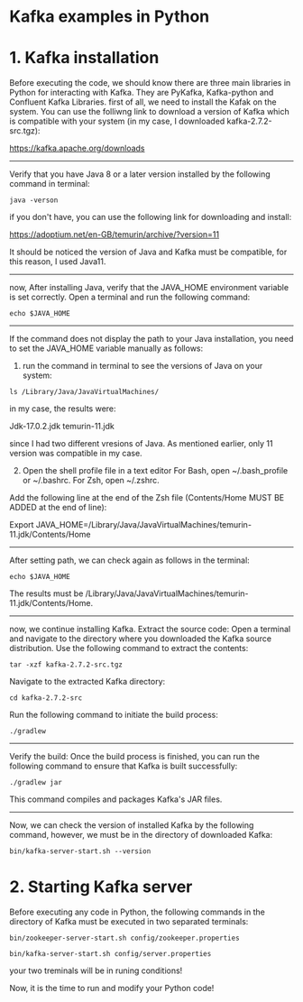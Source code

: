 # Kafka examples in Python

# 1. Kafka installation
Before executing the code, we should know there are three main libraries in Python for interacting with Kafka. They are PyKafka, Kafka-python and Confluent Kafka Libraries.
first of all, we need to install the Kafak on the system. You can use the folliwng link to download a version of Kafka which is compatible with your system (in my case, I downloaded kafka-2.7.2-src.tgz):

https://kafka.apache.org/downloads

-----

Verify that you have Java 8 or a later version installed by the following command in terminal:

`java -verson`

if you don't have, you can use the following link for downloading and install:

https://adoptium.net/en-GB/temurin/archive/?version=11

It should be noticed the version of Java and Kafka must be compatible, for this reason, I used Java11. 

------
now, After installing Java, verify that the JAVA_HOME environment variable is set correctly. Open a terminal and run the following command:

`echo $JAVA_HOME`

---------
If the command does not display the path to your Java installation, you need to set the JAVA_HOME variable manually as follows:

1. run the command in terminal to see the versions of Java on your system:

`ls /Library/Java/JavaVirtualMachines/`

in my case, the results were:

Jdk-17.0.2.jdk  temurin-11.jdk

since I had two different vresions of Java. As mentioned earlier, only 11 version was compatible in my case.

2. Open the shell profile file in a text editor
For Bash, open ~/.bash_profile or ~/.bashrc.
For Zsh, open ~/.zshrc.

Add the following line at the end of the Zsh file (Contents/Home MUST BE ADDED at the end of line):

Export JAVA_HOME=/Library/Java/JavaVirtualMachines/temurin-11.jdk/Contents/Home

----------

After setting path, we can check again as follows in the terminal:

`echo $JAVA_HOME`

The results must be /Library/Java/JavaVirtualMachines/temurin-11.jdk/Contents/Home. 

------- 

now, we continue installing Kafka. Extract the source code: Open a terminal and navigate to the directory where you downloaded the Kafka source distribution. 
Use the following command to extract the contents:

`tar -xzf kafka-2.7.2-src.tgz`

Navigate to the extracted Kafka directory:

`cd kafka-2.7.2-src`

Run the following command to initiate the build process:

`./gradlew` 

-----------------

Verify the build: Once the build process is finished, you can run the following command to ensure that Kafka is built successfully:

`./gradlew jar` 

This command compiles and packages Kafka's JAR files.

------------------
Now, we can check the version of installed Kafka by the following command, however, we must be in the directory of downloaded Kafka:

`bin/kafka-server-start.sh --version`


# 2. Starting Kafka server

Before executing any code in Python, the following commands in the directory of Kafka must be executed in two separated terminals:

`bin/zookeeper-server-start.sh config/zookeeper.properties`

`bin/kafka-server-start.sh config/server.properties`

your two treminals will be in runing conditions!

Now, it is the time to run and modify your Python code!






